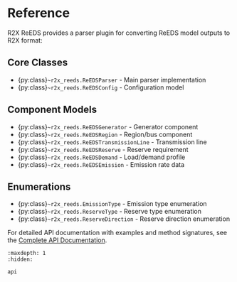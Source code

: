 # Reference

R2X ReEDS provides a parser plugin for converting ReEDS model outputs to R2X format:

## Core Classes

- {py:class}`~r2x_reeds.ReEDSParser` - Main parser implementation
- {py:class}`~r2x_reeds.ReEDSConfig` - Configuration model

## Component Models

- {py:class}`~r2x_reeds.ReEDSGenerator` - Generator component
- {py:class}`~r2x_reeds.ReEDSRegion` - Region/bus component
- {py:class}`~r2x_reeds.ReEDSTransmissionLine` - Transmission line
- {py:class}`~r2x_reeds.ReEDSReserve` - Reserve requirement
- {py:class}`~r2x_reeds.ReEDSDemand` - Load/demand profile
- {py:class}`~r2x_reeds.ReEDSEmission` - Emission rate data

## Enumerations

- {py:class}`~r2x_reeds.EmissionType` - Emission type enumeration
- {py:class}`~r2x_reeds.ReserveType` - Reserve type enumeration
- {py:class}`~r2x_reeds.ReserveDirection` - Reserve direction enumeration

For detailed API documentation with examples and method signatures, see the [Complete API Documentation](./api.md).

```{toctree}
:maxdepth: 1
:hidden:

api
```
